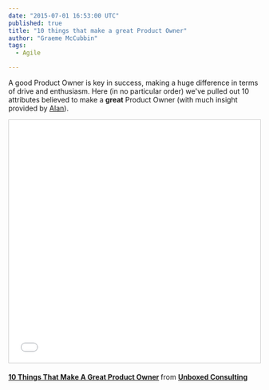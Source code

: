 ```yaml
---
date: "2015-07-01 16:53:00 UTC"
published: true
title: "10 things that make a great Product Owner"
author: "Graeme McCubbin"
tags:
  - Agile

---
```


A good Product Owner is key in success, making a huge difference in terms of drive and enthusiasm. Here (in no particular order) we've pulled out 10 attributes believed to make a <b>great</b> Product Owner (with much insight provided by [Alan](https://www.unboxedconsulting.com/people/alan-thomas)).<br/>

<p align="center"><iframe src="//www.slideshare.net/slideshow/embed_code/key/mun0INnry2DS0h" width="595" height="485" frameborder="0" marginwidth="0" marginheight="0" scrolling="no" style="border:1px solid #CCC; border-width:1px; margin-bottom:5px; max-width: 100%;" allowfullscreen> </iframe> <div style="margin-bottom:5px"> <strong> <a href="//www.slideshare.net/UBXD/10-things-that-make-a-great-product-owner" title="10 Things That Make A Great Product Owner" target="_blank">10 Things That Make A Great Product Owner</a> </strong> from <strong><a href="//www.slideshare.net/UBXD" target="_blank">Unboxed Consulting</a></strong> </div></p>


